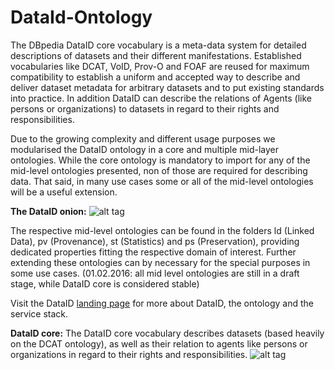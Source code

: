 # DataId-Ontology
The DBpedia DataID core vocabulary is a meta-data system for detailed descriptions of datasets and their different manifestations. Established vocabularies like DCAT, VoID, Prov-O and FOAF are reused for maximum compatibility to establish a uniform and accepted way to describe and deliver dataset metadata for arbitrary datasets and to put existing standards into practice. In addition DataID can describe the relations of Agents (like persons or organizations) to datasets in regard to their rights and responsibilities.

Due to the growing complexity and different usage purposes we modularised the DataID ontology in a core and multiple mid-layer ontologies. While the core ontology is mandatory to import for any of the mid-level ontologies presented, non of those are required for describing data. That said, in many use cases some or all of the mid-level ontologies will be a useful extension.

**The DataID onion:**
![alt tag](https://raw.githubusercontent.com/dbpedia/DataId-Ontology/master/DataID%20onion.png)

The respective mid-level ontologies can be found in the folders ld (Linked Data), pv (Provenance), st (Statistics) and ps (Preservation), providing dedicated properties fitting the respective domain of interest. Further extending these ontologies can by necessary for the special purposes in some use cases.
(01.02.2016: all mid level ontologies are still in a draft stage, while DataID core is considered stable)

Visit the DataID [landing page](http://wiki.dbpedia.org/projects/dbpedia-dataid) for more about DataID, the ontology and the service stack.

**DataID core:**<Enter>
The DataID core vocabulary describes datasets (based heavily on the DCAT ontology), as well as their relation to agents like persons or organizations in regard to their rights and responsibilities.
![alt tag](https://raw.githubusercontent.com/dbpedia/DataId-Ontology/master/DataIdOntology.png)
